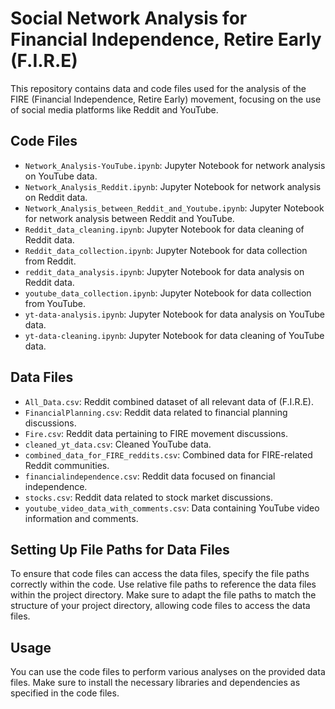 # Social Network Analysis for Financial Independence, Retire Early (F.I.R.E)
This repository contains data and code files used for the analysis of the FIRE (Financial Independence, Retire Early) movement, focusing on the use of social media platforms like Reddit and YouTube.


## Code Files
- `Network_Analysis-YouTube.ipynb`: Jupyter Notebook for network analysis on YouTube data.
- `Network_Analysis_Reddit.ipynb`: Jupyter Notebook for network analysis on Reddit data.
- `Network_Analysis_between_Reddit_and_Youtube.ipynb`: Jupyter Notebook for network analysis between Reddit and YouTube.
- `Reddit_data_cleaning.ipynb`: Jupyter Notebook for data cleaning of Reddit data.
- `Reddit_data_collection.ipynb`: Jupyter Notebook for data collection from Reddit.
- `reddit_data_analysis.ipynb`: Jupyter Notebook for data analysis on Reddit data.
- `youtube_data_collection.ipynb`: Jupyter Notebook for data collection from YouTube.
- `yt-data-analysis.ipynb`: Jupyter Notebook for data analysis on YouTube data.
- `yt-data-cleaning.ipynb`: Jupyter Notebook for data cleaning of YouTube data.

## Data Files
- `All_Data.csv`: Reddit combined dataset of all relevant data of (F.I.R.E).
- `FinancialPlanning.csv`: Reddit data related to financial planning discussions.
- `Fire.csv`: Reddit data pertaining to FIRE movement discussions.
- `cleaned_yt_data.csv`: Cleaned YouTube data.
- `combined_data_for_FIRE_reddits.csv`: Combined data for FIRE-related Reddit communities.
- `financialindependence.csv`: Reddit data focused on financial independence.
- `stocks.csv`: Reddit data related to stock market discussions.
- `youtube_video_data_with_comments.csv`: Data containing YouTube video information and comments.

## Setting Up File Paths for Data Files
To ensure that code files can access the data files, specify the file paths correctly within the code. Use relative file paths to reference the data files within the project directory. Make sure to adapt the file paths to match the structure of your project directory, allowing code files to access the data files.

## Usage
You can use the code files to perform various analyses on the provided data files. Make sure to install the necessary libraries and dependencies as specified in the code files. 
